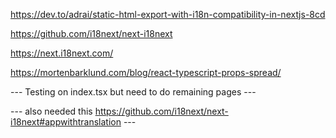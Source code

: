 https://dev.to/adrai/static-html-export-with-i18n-compatibility-in-nextjs-8cd

https://github.com/i18next/next-i18next

https://next.i18next.com/

https://mortenbarklund.com/blog/react-typescript-props-spread/


<!-- vvv IMPORTANT vvv -->

--- Testing on index.tsx but need to do remaining pages ---

--- also needed this https://github.com/i18next/next-i18next#appwithtranslation ---
